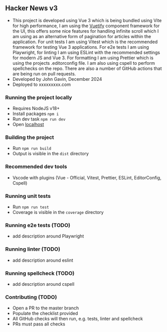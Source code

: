 ## Hacker News v3

 - This project is developed using Vue 3 which is being bundled using Vite for high performance, I am using the [Vuetify](https://vuetifyjs.com/en/) component framework for the UI, this offers some nice features for handling infinite scroll which I am using as an alternative form of pagination for articles within the application. For unit tests I am using Vitest which is the recommended framework for testing Vue 3 applications. For e2e tests I am using Playwright, for linting I am using ESLint with the recommended settings for modern JS and Vue 3. For formatting I am using Prettier which is using the projects .editorconfig file. I am also using cspell to perform spellchecks on the repo. There are also a number of GitHub actions that are being run on pull requests.
 - Developed by John Gavin, December 2024
 - Deployed to xxxxxxxxx.com
 
### Running the project locally

 - Requires NodeJS v18+
 - Install packages `npm i`
 - Run dev task `npm run dev`
 - Open [localhost](http://localhost:3000/)

### Building the project
- Run `npm run build`
- Output is visible in the `dist` directory

### Recommended dev tools
- Vscode with plugins (Vue - Official, Vitest, Prettier, ESLint, EditorConfig, Cspell)

### Running unit tests
- Run `npm run test`
- Coverage is visible in the `coverage` directory

### Running e2e tests (TODO)
- add description around Playwright

### Running linter (TODO)
- add description around eslint

### Running spellcheck (TODO)
- add description around cspell

### Contributing (TODO)
- Open a PR to the master branch
- Populate the checklist provided
- All GitHub checks will then run, e.g. tests, linter and spellcheck
- PRs must pass all checks